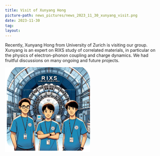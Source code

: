 ```yaml
---
title: Visit of Xunyang Hong
picture-path: news_pictures/news_2023_11_30_xunyang_visit.png
date: 2023-11-30
tag: 
layout: 
---
```


Recently, Xunyang Hong from University of Zurich is visiting our group. Xunyang is an expert on RIXS study of correlated materials, in particular on the physics of electron-phonon coupling and charge dynamics. We had fruitful discussions on many ongoing and future projects.

<img src="/assets/news_pictures/tps_gpt.jpg" style="max-width:20em;">


